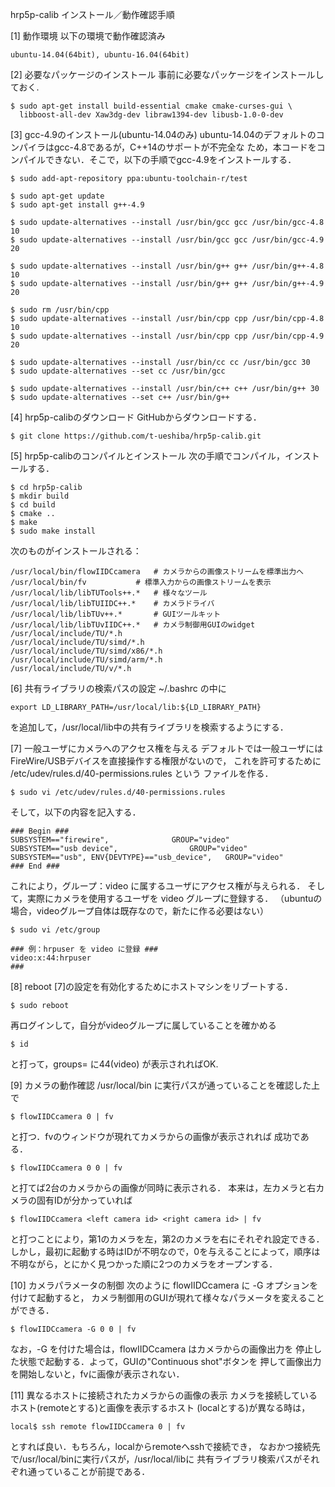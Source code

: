 hrp5p-calib インストール／動作確認手順

[1] 動作環境
以下の環境で動作確認済み

    ubuntu-14.04(64bit), ubuntu-16.04(64bit)


[2] 必要なパッケージのインストール
事前に必要なパッケージをインストールしておく.

    $ sudo apt-get install build-essential cmake cmake-curses-gui \
      libboost-all-dev Xaw3dg-dev libraw1394-dev libusb-1.0-0-dev


[3] gcc-4.9のインストール(ubuntu-14.04のみ)
ubuntu-14.04のデフォルトのコンパイラはgcc-4.8であるが，C++14のサポートが不完全な
ため，本コードをコンパイルできない．そこで，以下の手順でgcc-4.9をインストールする．

    $ sudo add-apt-repository ppa:ubuntu-toolchain-r/test

    $ sudo apt-get update
    $ sudo apt-get install g++-4.9

    $ sudo update-alternatives --install /usr/bin/gcc gcc /usr/bin/gcc-4.8 10
    $ sudo update-alternatives --install /usr/bin/gcc gcc /usr/bin/gcc-4.9 20

    $ sudo update-alternatives --install /usr/bin/g++ g++ /usr/bin/g++-4.8 10
    $ sudo update-alternatives --install /usr/bin/g++ g++ /usr/bin/g++-4.9 20

    $ sudo rm /usr/bin/cpp
    $ sudo update-alternatives --install /usr/bin/cpp cpp /usr/bin/cpp-4.8 10
    $ sudo update-alternatives --install /usr/bin/cpp cpp /usr/bin/cpp-4.9 20

    $ sudo update-alternatives --install /usr/bin/cc cc /usr/bin/gcc 30
    $ sudo update-alternatives --set cc /usr/bin/gcc

    $ sudo update-alternatives --install /usr/bin/c++ c++ /usr/bin/g++ 30
    $ sudo update-alternatives --set c++ /usr/bin/g++


[4] hrp5p-calibのダウンロード
GitHubからダウンロードする．

    $ git clone https://github.com/t-ueshiba/hrp5p-calib.git


[5] hrp5p-calibのコンパイルとインストール
次の手順でコンパイル，インストールする．

    $ cd hrp5p-calib
    $ mkdir build
    $ cd build
    $ cmake ..
    $ make
    $ sudo make install

次のものがインストールされる：

    /usr/local/bin/flowIIDCcamera	# カメラからの画像ストリームを標準出力へ
    /usr/local/bin/fv			# 標準入力からの画像ストリームを表示
    /usr/local/lib/libTUTools++.*	# 様々なツール
    /usr/local/lib/libTUIIDC++.*	# カメラドライバ
    /usr/local/lib/libTUv++.*		# GUIツールキット
    /usr/local/lib/libTUvIIDC++.*	# カメラ制御用GUIのwidget
    /usr/local/include/TU/*.h
    /usr/local/include/TU/simd/*.h
    /usr/local/include/TU/simd/x86/*.h
    /usr/local/include/TU/simd/arm/*.h
    /usr/local/include/TU/v/*.h


[6] 共有ライブラリの検索パスの設定
~/.bashrc の中に

    export LD_LIBRARY_PATH=/usr/local/lib:${LD_LIBRARY_PATH}

を追加して，/usr/local/lib中の共有ライブラリを検索するようにする．


[7] 一般ユーザにカメラへのアクセス権を与える
デフォルトでは一般ユーザにはFireWire/USBデバイスを直接操作する権限がないので，
これを許可するために /etc/udev/rules.d/40-permissions.rules という
ファイルを作る．

    $ sudo vi /etc/udev/rules.d/40-permissions.rules

そして，以下の内容を記入する．

    ### Begin ###
    SUBSYSTEM=="firewire",				GROUP="video"
    SUBSYSTEM=="usb device",				GROUP="video"
    SUBSYSTEM=="usb", ENV{DEVTYPE}=="usb_device",	GROUP="video"
    ### End ###

これにより，グループ：video に属するユーザにアクセス権が与えられる．
そして，実際にカメラを使用するユーザを video グループに登録する．
（ubuntuの場合，videoグループ自体は既存なので，新たに作る必要はない）

    $ sudo vi /etc/group

    ### 例：hrpuser を video に登録 ###
    video:x:44:hrpuser
    ###


[8] reboot
[7]の設定を有効化するためにホストマシンをリブートする．

    $ sudo reboot

再ログインして，自分がvideoグループに属していることを確かめる

    $ id

と打って，groups= に44(video) が表示されればOK.


[9] カメラの動作確認
/usr/local/bin に実行パスが通っていることを確認した上で

    $ flowIIDCcamera 0 | fv

と打つ．fvのウィンドウが現れてカメラからの画像が表示されれば
成功である．

    $ flowIIDCcamera 0 0 | fv

と打てば2台のカメラからの画像が同時に表示される．
本来は，左カメラと右カメラの固有IDが分かっていれば

    $ flowIIDCcamera <left camera id> <right camera id> | fv

と打つことにより，第1のカメラを左，第2のカメラを右にそれぞれ設定できる．
しかし，最初に起動する時はIDが不明なので，0を与えることによって，順序は
不明ながら，とにかく見つかった順に2つのカメラをオープンする．


[10] カメラパラメータの制御
次のように flowIIDCcamera に -G オプションを付けて起動すると，
カメラ制御用のGUIが現れて様々なパラメータを変えることができる．

    $ flowIIDCcamera -G 0 0 | fv

なお，-G を付けた場合は，flowIIDCcamera はカメラからの画像出力を
停止した状態で起動する．よって，GUIの"Continuous shot"ボタンを
押して画像出力を開始しないと，fvに画像が表示されない．


[11] 異なるホストに接続されたカメラからの画像の表示
カメラを接続しているホスト(remoteとする)と画像を表示するホスト
(localとする)が異なる時は，

    local$ ssh remote flowIIDCcamera 0 | fv

とすれば良い．もちろん，localからremoteへsshで接続でき，
なおかつ接続先で/usr/local/binに実行パスが，/usr/local/libに
共有ライブラリ検索パスがそれぞれ通っていることが前提である．

    